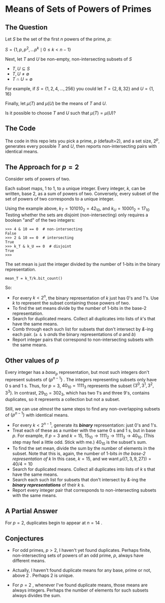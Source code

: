 # Means of Sets of Powers of Primes

## The Question

Let $S$ be the set of the first $n$ powers of the prime, $p$:

$S= \lbrace 1, p, p^2, ... p^k \mid 0 \leq k \lt n-1 \rbrace$

Next, let $T$ and $U$ be non-empty, non-intersecting subsets of $S$

* $T, U \subseteq S$
* $T, U \neq \emptyset$
* $T \cap U = \emptyset$

For example, if $S= \lbrace 1, 2, 4, ..., 256 \rbrace$
you could let $T= \lbrace 2, 8, 32 \rbrace$
and $U= \lbrace 1, 16 \rbrace$

Finally, let $\mu(T)$ and $\mu(U)$ be the means of $T$ and $U$.

Is it possible to choose $T$ and $U$ such that $\mu(T)=\mu(U)$?

## The Code

The code in this repo lets you pick a prime, $p$ (default=2), and a set size, $2^p$,
generates every possible $T$ and $U$, then reports non-intersecting pairs with identical means.

## The Approach for $p=2$

Consider sets of powers of two.

Each subset maps, 1 to 1, to a unique integer.
Every integer, $k$, can be written, base $2$, as a sum of powers of two.
Conversely, every subset of the set of powers of two corresponds to a unique integer.

Using the example above, $k_T=101010_2=42_{10}$, and $k_U=10001_2=17_{10}$
Testing whether the sets are disjoint (non-intersecting) only requires a boolean "and" of the two integers:

```
>>> 4 & 10 == 0  # non-intersecting
False
>>> 2 & 10 == 0  # intersecting
True
>>> k_T & k_U == 0  # disjoint
True
>>>
```

The set mean is just the integer divided by the number of 1-bits in the binary representation.
```
mean_T = k_T/k.bit_count()
```

So:

* For every $k < 2^n$, the binary representation of $k$ just has $0$'s and $1$'s. Use $k$ to represent the subset containing those powers of two.
* To find the set means divide by the number of 1-bits in the base-2 representation.
* Search for duplicated means. Collect all duplicates into lists of $k$'s that have the same means.
* Comb through each such list for subsets that don't intersect by *&*-ing each pair.
(`a & b` *and*s the binary representations of $a$ and $b$)
* Report integer pairs that correspond to non-intersecting subsets with the same means.

## Other values of $p$

Every integer has a $base_p$ representation, but most such integers don't represent subsets of $\lbrace p^{n-1} \rbrace$ .
The integers representing subsets only have $0$ s and $1$ s.
Thus, for $p=3$, $40_{10}=1111_3$ represents the subset $\lbrace 3^0, 3^1, 3^2, 3^3 \rbrace$.
In contrast, $29_{10}=302_3$, which has two $1$'s and three $9$'s,
contains duplicates, so it represents a collection but not a subset.

Still, we can use *almost* the same steps to find any non-overlapping subsets of $\lbrace p^{n-1} \rbrace$ with identical means.

* For every $k < 2^{n-1}$, generate its ***binary*** representation: just $0$'s and $1$'s.
* Treat each of these as a number with the same $0$ s and $1$ s, but in base $p$. For example, if $p=3$ and $k=15$, $15_{10} \rightarrow 1111_2 \rightarrow 1111_3 \rightarrow 40_{10}$.
(This step may feel a little odd. Stick with me.) $40_{10}$ is the subset's sum.
* To find the set mean, divide the sum by the number of elements in the subset. Note that this is, again, the number of 1-bits *in the base-2 representation of k*
In this case, $k=15$, and we want $\mu( \lbrace 1, 3, 9, 27 \rbrace)=40/4=10$
* Search for duplicated means. Collect all duplicates into lists of $k$ s that have the same means.
* Search each such list for subsets that don't intersect by *&*-ing the ***binary representations*** of their $k$ s.
* Report every integer pair that corresponds to non-intersecting subsets with the same means.

## A Partial Answer

For $p=2$, duplicates begin to appear at $n=14$ .

## Conjectures
* For odd primes, $p \gt 2$, I haven't yet found duplicates.
Perhaps finite, non-intersecting sets of powers of an odd prime, $p$, always have different means.

* Actually, I haven't found duplicate means for any base, prime or not, above $2$ . Perhaps $2$ is unique.

* For $p=2$ , whenever I've found duplicate means, those means are always integers. 
Perhaps the number of elements for such subsets always divides the sum.

